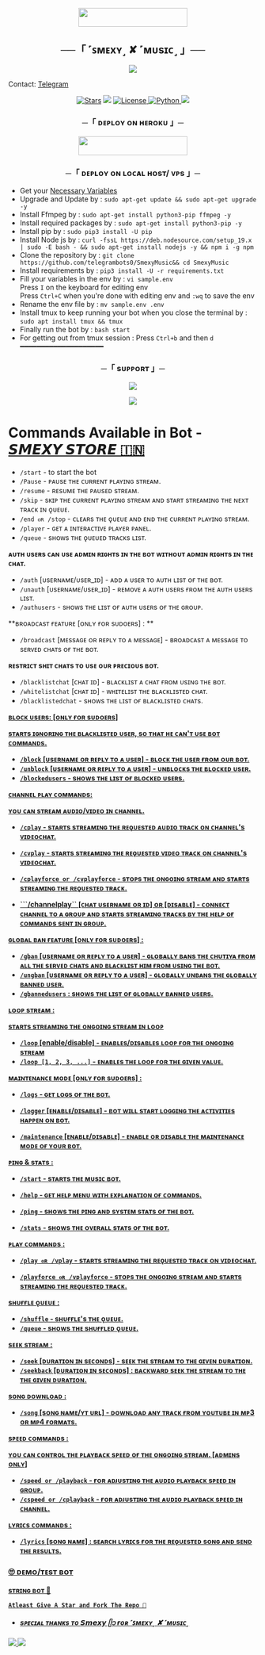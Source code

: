   <p align="center"><a href="https://t.me/SmexyStore"> <img src="https://img.shields.io/badge/Credit%20To%20Owner-darkred?style=for-the-badge" width="220" height="38.45"/></a></p>


<h2 align="center">
    ──「 ˹ꜱᴍᴇxʏ˼ ✘ ˹ᴍᴜsɪᴄ˼ 」──
</h2>

<p align="center">
  <img src="https://graph.org/file/c9669066860d912fd5035.jpg">

Contact: [Telegram](https://t.me/SmexyOP)

</p>

<p align="center">
<a href="https://github.com/telegrambots0/SmexyMusic/stargazers"> <img src="https://img.shields.io/github/stars/telegrambots0/SmexyMusic?color=black&logo=github&logoColor=black&style=for-the-badge" alt="Stars" /></a>
<a href="https://github.com/telegrambots0/SmexyMusic/network/members"> <img src="https://img.shields.io/github/forks/telegrambots0/SmexyMusic?color=black&logo=github&logoColor=black&style=for-the-badge" /></a>
<a href="https://github.com/telegrambots0/SmexyMusic/blob/main/LICENSE"> <img src="https://img.shields.io/badge/License-MIT-blueviolet?style=for-the-badge" alt="License" /> </a>
<a href="https://www.python.org/"> <img src="https://img.shields.io/badge/Written%20in-Python-orange?style=for-the-badge&logo=python" alt="Python" /> </a>
<a href="https://github.com/telegrambots0/SmexyMusic/commits/telegrambots0"> <img src="https://img.shields.io/github/last-commit/telegrambots0/SmexyMusic?color=blue&logo=github&logoColor=green&style=for-the-badge" /></a>
</p>


<h3 align="center">
    ─「 ᴅᴇᴩʟᴏʏ ᴏɴ ʜᴇʀᴏᴋᴜ 」─
</h3>

<p align="center"><a href="https://dashboard.heroku.com/new?template=https://github.com/telegrambots0/SmexyMusic"> <img src="https://img.shields.io/badge/Deploy%20On%20Heroku-blue?style=for-the-badge&logo=heroku" width="220" height="38.45"/></a></p>

<h3 align="center">
    ─「 ᴅᴇᴩʟᴏʏ ᴏɴ ʟᴏᴄᴀʟ ʜᴏsᴛ/ ᴠᴘs 」─
</h3>

- Get your [Necessary Variables](https://github.com/telegrambots0/SmexyMusic/blob/main/sample.env)
- Upgrade and Update by :
`sudo apt-get update && sudo apt-get upgrade -y`
- Install Ffmpeg by :
`sudo apt-get install python3-pip ffmpeg -y`
- Install required packages by :
`sudo apt-get install python3-pip -y`
- Install pip by :
`sudo pip3 install -U pip`
- Install Node js by :
`curl -fssL https://deb.nodesource.com/setup_19.x | sudo -E bash - && sudo apt-get install nodejs -y && npm i -g npm`
- Clone the repository by :
`git clone https://github.com/telegrambots0/SmexyMusic&& cd SmexyMusic`
- Install requirements by :
`pip3 install -U -r requirements.txt`
- Fill your variables in the env by :
`vi sample.env`<br>
Press `I` on the keyboard for editing env<br>
Press `Ctrl+C` when you're done with editing env and `:wq` to save the env<br>
- Rename the env file by :
`mv sample.env .env`
- Install tmux to keep running your bot when you close the terminal by :
`sudo apt install tmux && tmux`
- Finally run the bot by :
`bash start`
- For getting out from tmux session : Press `Ctrl+b` and then `d`<br>
━━━━━━━━━━━━━━━━━━━━

<h3 align="center">
    ─「 sᴜᴩᴩᴏʀᴛ 」─
</h3>

<p align="center">
<a href="https://telegram.me/SmexyStoreChat"><img src="https://img.shields.io/badge/-Support%20Group-blue.svg?style=for-the-badge&logo=Telegram"></a>
</p>

<p align="center">
<a href="https://telegram.me/SmexyStore"><img src="https://img.shields.io/badge/-Support%20Channel-blue.svg?style=for-the-badge&logo=Telegram"></a>
</p>

# Commands Available in Bot - [𝙎𝙈𝙀𝙓𝙔 𝙎𝙏𝙊𝙍𝙀 🇮🇳](https://t.me/SmexyStore)

- ```/start``` - to start the bot
- ```/Pause``` - ᴩᴀᴜsᴇ ᴛʜᴇ ᴄᴜʀʀᴇɴᴛ ᴩʟᴀʏɪɴɢ sᴛʀᴇᴀᴍ.
- ```/resume``` - ʀᴇsᴜᴍᴇ ᴛʜᴇ ᴩᴀᴜsᴇᴅ sᴛʀᴇᴀᴍ.
- ```/skip``` - sᴋɪᴩ ᴛʜᴇ ᴄᴜʀʀᴇɴᴛ ᴩʟᴀʏɪɴɢ sᴛʀᴇᴀᴍ ᴀɴᴅ sᴛᴀʀᴛ sᴛʀᴇᴀᴍɪɴɢ ᴛʜᴇ ɴᴇxᴛ ᴛʀᴀᴄᴋ ɪɴ ǫᴜᴇᴜᴇ.
- ```/end ᴏʀ /stop``` - ᴄʟᴇᴀʀs ᴛʜᴇ ǫᴜᴇᴜᴇ ᴀɴᴅ ᴇɴᴅ ᴛʜᴇ ᴄᴜʀʀᴇɴᴛ ᴩʟᴀʏɪɴɢ sᴛʀᴇᴀᴍ.
- ```/player``` - ɢᴇᴛ ᴀ ɪɴᴛᴇʀᴀᴄᴛɪᴠᴇ ᴩʟᴀʏᴇʀ ᴩᴀɴᴇʟ.
- ```/queue``` - sʜᴏᴡs ᴛʜᴇ ǫᴜᴇᴜᴇᴅ ᴛʀᴀᴄᴋs ʟɪsᴛ.

**ᴀᴜᴛʜ ᴜsᴇʀs ᴄᴀɴ ᴜsᴇ ᴀᴅᴍɪɴ ʀɪɢʜᴛs ɪɴ ᴛʜᴇ ʙᴏᴛ ᴡɪᴛʜᴏᴜᴛ ᴀᴅᴍɪɴ ʀɪɢʜᴛs ɪɴ ᴛʜᴇ ᴄʜᴀᴛ.**

- ```/auth``` [ᴜsᴇʀɴᴀᴍᴇ/ᴜsᴇʀ_ɪᴅ] - ᴀᴅᴅ ᴀ ᴜsᴇʀ ᴛᴏ ᴀᴜᴛʜ ʟɪsᴛ ᴏғ ᴛʜᴇ ʙᴏᴛ.
- ```/unauth``` [ᴜsᴇʀɴᴀᴍᴇ/ᴜsᴇʀ_ɪᴅ] - ʀᴇᴍᴏᴠᴇ ᴀ ᴀᴜᴛʜ ᴜsᴇʀs ғʀᴏᴍ ᴛʜᴇ ᴀᴜᴛʜ ᴜsᴇʀs ʟɪsᴛ.
- ```/authusers``` - sʜᴏᴡs ᴛʜᴇ ʟɪsᴛ ᴏғ ᴀᴜᴛʜ ᴜsᴇʀs ᴏғ ᴛʜᴇ ɢʀᴏᴜᴩ.

**ʙʀᴏᴀᴅᴄᴀsᴛ ғᴇᴀᴛᴜʀᴇ [ᴏɴʟʏ ғᴏʀ sᴜᴅᴏᴇʀs] :
**
- ```/broadcast``` [ᴍᴇssᴀɢᴇ ᴏʀ ʀᴇᴩʟʏ ᴛᴏ ᴀ ᴍᴇssᴀɢᴇ] - ʙʀᴏᴀᴅᴄᴀsᴛ ᴀ ᴍᴇssᴀɢᴇ ᴛᴏ sᴇʀᴠᴇᴅ ᴄʜᴀᴛs ᴏғ ᴛʜᴇ ʙᴏᴛ.

**ʀᴇsᴛʀɪᴄᴛ sʜɪᴛ ᴄʜᴀᴛs ᴛᴏ ᴜsᴇ ᴏᴜʀ ᴘʀᴇᴄɪᴏᴜs ʙᴏᴛ.**

- ```/blacklistchat``` [ᴄʜᴀᴛ ɪᴅ] - ʙʟᴀᴄᴋʟɪsᴛ ᴀ ᴄʜᴀᴛ ғʀᴏᴍ ᴜsɪɴɢ ᴛʜᴇ ʙᴏᴛ.
- ```/whitelistchat``` [ᴄʜᴀᴛ ɪᴅ] - ᴡʜɪᴛᴇʟɪsᴛ ᴛʜᴇ ʙʟᴀᴄᴋʟɪsᴛᴇᴅ ᴄʜᴀᴛ.
- ```/blacklistedchat``` - sʜᴏᴡs ᴛʜᴇ ʟɪsᴛ ᴏғ ʙʟᴀᴄᴋʟɪsᴛᴇᴅ ᴄʜᴀᴛs.

<u><b>ʙʟᴏᴄᴋ ᴜsᴇʀs: [ᴏɴʟʏ ғᴏʀ sᴜᴅᴏᴇʀs]

**sᴛᴀʀᴛs ɪɢɴᴏʀɪɴɢ ᴛʜᴇ ʙʟᴀᴄᴋʟɪsᴛᴇᴅ ᴜsᴇʀ, sᴏ ᴛʜᴀᴛ ʜᴇ ᴄᴀɴ'ᴛ ᴜsᴇ ʙᴏᴛ ᴄᴏᴍᴍᴀɴᴅs.**

- ```/block``` [ᴜsᴇʀɴᴀᴍᴇ ᴏʀ ʀᴇᴩʟʏ ᴛᴏ ᴀ ᴜsᴇʀ] - ʙʟᴏᴄᴋ ᴛʜᴇ ᴜsᴇʀ ғʀᴏᴍ ᴏᴜʀ ʙᴏᴛ.
- ```/unblock``` [ᴜsᴇʀɴᴀᴍᴇ ᴏʀ ʀᴇᴩʟʏ ᴛᴏ ᴀ ᴜsᴇʀ] - ᴜɴʙʟᴏᴄᴋs ᴛʜᴇ ʙʟᴏᴄᴋᴇᴅ ᴜsᴇʀ.
- ```/blockedusers``` - sʜᴏᴡs ᴛʜᴇ ʟɪsᴛ ᴏғ ʙʟᴏᴄᴋᴇᴅ ᴜsᴇʀs.

**ᴄʜᴀɴɴᴇʟ ᴩʟᴀʏ ᴄᴏᴍᴍᴀɴᴅs:**

ʏᴏᴜ ᴄᴀɴ sᴛʀᴇᴀᴍ ᴀᴜᴅɪᴏ/ᴠɪᴅᴇᴏ ɪɴ ᴄʜᴀɴɴᴇʟ.

- ```/cplay``` - sᴛᴀʀᴛs sᴛʀᴇᴀᴍɪɴɢ ᴛʜᴇ ʀᴇǫᴜᴇsᴛᴇᴅ ᴀᴜᴅɪᴏ ᴛʀᴀᴄᴋ ᴏɴ ᴄʜᴀɴɴᴇʟ's ᴠɪᴅᴇᴏᴄʜᴀᴛ.
- ```/cvplay``` - sᴛᴀʀᴛs sᴛʀᴇᴀᴍɪɴɢ ᴛʜᴇ ʀᴇǫᴜᴇsᴛᴇᴅ ᴠɪᴅᴇᴏ ᴛʀᴀᴄᴋ ᴏɴ ᴄʜᴀɴɴᴇʟ's ᴠɪᴅᴇᴏᴄʜᴀᴛ.
- ```/cplayforce or /cvplayforce``` - sᴛᴏᴩs ᴛʜᴇ ᴏɴɢᴏɪɴɢ sᴛʀᴇᴀᴍ ᴀɴᴅ sᴛᴀʀᴛs sᴛʀᴇᴀᴍɪɴɢ ᴛʜᴇ ʀᴇǫᴜᴇsᴛᴇᴅ ᴛʀᴀᴄᴋ.

- ```/channelplay`` [ᴄʜᴀᴛ ᴜsᴇʀɴᴀᴍᴇ ᴏʀ ɪᴅ] ᴏʀ [ᴅɪsᴀʙʟᴇ] - ᴄᴏɴɴᴇᴄᴛ ᴄʜᴀɴɴᴇʟ ᴛᴏ ᴀ ɢʀᴏᴜᴩ ᴀɴᴅ sᴛᴀʀᴛs sᴛʀᴇᴀᴍɪɴɢ ᴛʀᴀᴄᴋs ʙʏ ᴛʜᴇ ʜᴇʟᴩ ᴏғ ᴄᴏᴍᴍᴀɴᴅs sᴇɴᴛ ɪɴ ɢʀᴏᴜᴩ.

**ɢʟᴏʙᴀʟ ʙᴀɴ ғᴇᴀᴛᴜʀᴇ [ᴏɴʟʏ ғᴏʀ sᴜᴅᴏᴇʀs] :**

- ```/gban``` [ᴜsᴇʀɴᴀᴍᴇ ᴏʀ ʀᴇᴩʟʏ ᴛᴏ ᴀ ᴜsᴇʀ] - ɢʟᴏʙᴀʟʟʏ ʙᴀɴs ᴛʜᴇ ᴄʜᴜᴛɪʏᴀ ғʀᴏᴍ ᴀʟʟ ᴛʜᴇ sᴇʀᴠᴇᴅ ᴄʜᴀᴛs ᴀɴᴅ ʙʟᴀᴄᴋʟɪsᴛ ʜɪᴍ ғʀᴏᴍ ᴜsɪɴɢ ᴛʜᴇ ʙᴏᴛ.
- ```/ungban``` [ᴜsᴇʀɴᴀᴍᴇ ᴏʀ ʀᴇᴩʟʏ ᴛᴏ ᴀ ᴜsᴇʀ] - ɢʟᴏʙᴀʟʟʏ ᴜɴʙᴀɴs ᴛʜᴇ ɢʟᴏʙᴀʟʟʏ ʙᴀɴɴᴇᴅ ᴜsᴇʀ.
- ```/gbannedusers``` : sʜᴏᴡs ᴛʜᴇ ʟɪsᴛ ᴏғ ɢʟᴏʙᴀʟʟʏ ʙᴀɴɴᴇᴅ ᴜsᴇʀs.

**ʟᴏᴏᴘ sᴛʀᴇᴀᴍ :**

sᴛᴀʀᴛs sᴛʀᴇᴀᴍɪɴɢ ᴛʜᴇ ᴏɴɢᴏɪɴɢ sᴛʀᴇᴀᴍ ɪɴ ʟᴏᴏᴘ

- ```/loop``` [enable/disable] - ᴇɴᴀʙʟᴇs/ᴅɪsᴀʙʟᴇs ʟᴏᴏᴘ ғᴏʀ ᴛʜᴇ ᴏɴɢᴏɪɴɢ sᴛʀᴇᴀᴍ
- ```/loop [1, 2, 3, ...]``` - ᴇɴᴀʙʟᴇs ᴛʜᴇ ʟᴏᴏᴘ ғᴏʀ ᴛʜᴇ ɢɪᴠᴇɴ ᴠᴀʟᴜᴇ.

**ᴍᴀɪɴᴛᴇɴᴀɴᴄᴇ ᴍᴏᴅᴇ [ᴏɴʟʏ ғᴏʀ sᴜᴅᴏᴇʀs] :**

- ```/logs``` - ɢᴇᴛ ʟᴏɢs ᴏғ ᴛʜᴇ ʙᴏᴛ.

- ```/logger``` [ᴇɴᴀʙʟᴇ/ᴅɪsᴀʙʟᴇ] - ʙᴏᴛ ᴡɪʟʟ sᴛᴀʀᴛ ʟᴏɢɢɪɴɢ ᴛʜᴇ ᴀᴄᴛɪᴠɪᴛɪᴇs ʜᴀᴩᴩᴇɴ ᴏɴ ʙᴏᴛ.

- ```/maintenance``` [ᴇɴᴀʙʟᴇ/ᴅɪsᴀʙʟᴇ] - ᴇɴᴀʙʟᴇ ᴏʀ ᴅɪsᴀʙʟᴇ ᴛʜᴇ ᴍᴀɪɴᴛᴇɴᴀɴᴄᴇ ᴍᴏᴅᴇ ᴏғ ʏᴏᴜʀ ʙᴏᴛ.

**ᴘɪɴɢ & sᴛᴀᴛs :**

- ```/start``` - sᴛᴀʀᴛs ᴛʜᴇ ᴍᴜsɪᴄ ʙᴏᴛ.
- ```/help``` - ɢᴇᴛ ʜᴇʟᴩ ᴍᴇɴᴜ ᴡɪᴛʜ ᴇxᴩʟᴀɴᴀᴛɪᴏɴ ᴏғ ᴄᴏᴍᴍᴀɴᴅs.

- ```/ping``` - sʜᴏᴡs ᴛʜᴇ ᴩɪɴɢ ᴀɴᴅ sʏsᴛᴇᴍ sᴛᴀᴛs ᴏғ ᴛʜᴇ ʙᴏᴛ.

- ```/stats``` - sʜᴏᴡs ᴛʜᴇ ᴏᴠᴇʀᴀʟʟ sᴛᴀᴛs ᴏғ ᴛʜᴇ ʙᴏᴛ.

**ᴩʟᴀʏ ᴄᴏᴍᴍᴀɴᴅs :**

- ```/play ᴏʀ /vplay``` - sᴛᴀʀᴛs sᴛʀᴇᴀᴍɪɴɢ ᴛʜᴇ ʀᴇǫᴜᴇsᴛᴇᴅ ᴛʀᴀᴄᴋ ᴏɴ ᴠɪᴅᴇᴏᴄʜᴀᴛ.

- ```/playforce ᴏʀ /vplayforce``` - sᴛᴏᴩs ᴛʜᴇ ᴏɴɢᴏɪɴɢ sᴛʀᴇᴀᴍ ᴀɴᴅ sᴛᴀʀᴛs sᴛʀᴇᴀᴍɪɴɢ ᴛʜᴇ ʀᴇǫᴜᴇsᴛᴇᴅ ᴛʀᴀᴄᴋ.


**sʜᴜғғʟᴇ ᴏ̨ᴜᴇᴜᴇ :**

- ```/shuffle``` - sʜᴜғғʟᴇ's ᴛʜᴇ ᴏ̨ᴜᴇᴜᴇ.
- ```/queue``` - sʜᴏᴡs ᴛʜᴇ sʜᴜғғʟᴇᴅ ᴏ̨ᴜᴇᴜᴇ.

**sᴇᴇᴋ sᴛʀᴇᴀᴍ :**

- ```/seek``` [ᴅᴜʀᴀᴛɪᴏɴ ɪɴ sᴇᴄᴏɴᴅs] - sᴇᴇᴋ ᴛʜᴇ sᴛʀᴇᴀᴍ ᴛᴏ ᴛʜᴇ ɢɪᴠᴇɴ ᴅᴜʀᴀᴛɪᴏɴ.
- ```/seekback``` [ᴅᴜʀᴀᴛɪᴏɴ ɪɴ sᴇᴄᴏɴᴅs] : ʙᴀᴄᴋᴡᴀʀᴅ sᴇᴇᴋ ᴛʜᴇ sᴛʀᴇᴀᴍ ᴛᴏ ᴛʜᴇ ᴛʜᴇ ɢɪᴠᴇɴ ᴅᴜʀᴀᴛɪᴏɴ.


sᴏɴɢ ᴅᴏᴡɴʟᴏᴀᴅ :

- ```/song``` [sᴏɴɢ ɴᴀᴍᴇ/ʏᴛ ᴜʀʟ] - ᴅᴏᴡɴʟᴏᴀᴅ ᴀɴʏ ᴛʀᴀᴄᴋ ғʀᴏᴍ ʏᴏᴜᴛᴜʙᴇ ɪɴ ᴍᴘ3 ᴏʀ ᴍᴘ4 ғᴏʀᴍᴀᴛs.

**sᴘᴇᴇᴅ ᴄᴏᴍᴍᴀɴᴅs :**

ʏᴏᴜ ᴄᴀɴ ᴄᴏɴᴛʀᴏʟ ᴛʜᴇ ᴘʟᴀʏʙᴀᴄᴋ sᴘᴇᴇᴅ ᴏғ ᴛʜᴇ ᴏɴɢᴏɪɴɢ sᴛʀᴇᴀᴍ. [ᴀᴅᴍɪɴs ᴏɴʟʏ]

- ```/speed or /playback``` - ғᴏʀ ᴀᴅᴊᴜsᴛɪɴɢ ᴛʜᴇ ᴀᴜᴅɪᴏ ᴘʟᴀʏʙᴀᴄᴋ sᴘᴇᴇᴅ ɪɴ ɢʀᴏᴜᴘ.
- ```/cspeed or /cplayback``` - ғᴏʀ ᴀᴅᴊᴜsᴛɪɴɢ ᴛʜᴇ ᴀᴜᴅɪᴏ ᴘʟᴀʏʙᴀᴄᴋ sᴘᴇᴇᴅ ɪɴ ᴄʜᴀɴɴᴇʟ.


**ʟʏʀɪᴄs ᴄᴏᴍᴍᴀɴᴅs :**

- ```/lyrics``` [sᴏɴɢ ɴᴀᴍᴇ] : sᴇᴀʀᴄʜ ʟʏʀɪᴄs ғᴏʀ ᴛʜᴇ ʀᴇǫᴜᴇsᴛᴇᴅ sᴏɴɢ ᴀɴᴅ sᴇɴᴅ ᴛʜᴇ ʀᴇsᴜʟᴛs.


### 🙄 ᴅᴇᴍᴏ/ᴛᴇsᴛ ʙᴏᴛ
  
  [sᴛʀɪɴɢ ʙᴏᴛ 🍑](https://telegram.me/SmexyMusicBot)

```
Atleast Give A Star and Fork The Repo 🖤
```


- <b> _sᴩᴇᴄɪᴀʟ ᴛʜᴀɴᴋs ᴛᴏ [𝙎𝙢𝙚𝙭𝙮 ᥫ᭡](https://t.me/SmexyOP) ғᴏʀ [˹ꜱᴍᴇxʏ˼ ✘ ˹ᴍᴜsɪᴄ˼ ](https://github.com/telegrambots0/SmexyMusic)_ </b>


<img src="https://user-images.githubusercontent.com/73097560/115834477-dbab4500-a447-11eb-908a-139a6edaec5c.gif">
<img src="https://user-images.githubusercontent.com/73097560/115834477-dbab4500-a447-11eb-908a-139a6edaec5c.gif">
